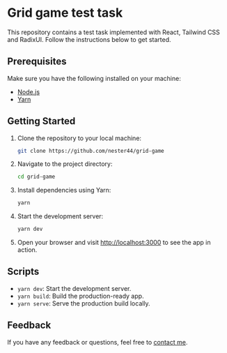 # Grid game test task

This repository contains a test task implemented with React, Tailwind CSS and RadixUI. Follow the instructions below to get started.

## Prerequisites
Make sure you have the following installed on your machine:
- [Node.js](https://nodejs.org/)
- [Yarn](https://yarnpkg.com/)

## Getting Started
1. Clone the repository to your local machine:
   ```bash
   git clone https://github.com/nester44/grid-game
   ```

2. Navigate to the project directory:
   ```bash
   cd grid-game
   ```

3. Install dependencies using Yarn:
   ```bash
   yarn
   ```

4. Start the development server:
   ```bash
   yarn dev
   ```

5. Open your browser and visit [http://localhost:3000](http://localhost:3000) to see the app in action.

## Scripts
- `yarn dev`: Start the development server.
- `yarn build`: Build the production-ready app.
- `yarn serve`: Serve the production build locally.

## Feedback
If you have any feedback or questions, feel free to [contact me](mailto:nesterov.mail4@gmail.com).
